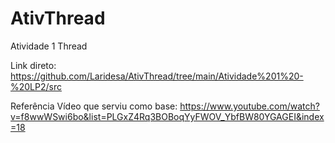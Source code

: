# AtivThread
Atividade 1 Thread

Link direto: https://github.com/Laridesa/AtivThread/tree/main/Atividade%201%20-%20LP2/src



Referência
Vídeo que serviu como base: https://www.youtube.com/watch?v=f8wwWSwi6bo&list=PLGxZ4Rq3BOBoqYyFWOV_YbfBW80YGAGEI&index=18
